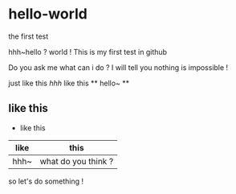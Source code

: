 # hello-world
the first test

hhh~hello ? world !
This is my first test in github

Do you ask me what can i do ?
I will tell you nothing is impossible !

just like this *hhh*
like this ** hello~ **

## like this

* like this

|like | this  |
|-----|-------|
|hhh~ |what do you think ?|

so
let's do something !
